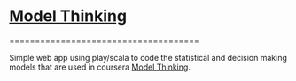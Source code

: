 # [Model Thinking](http://model-thinking.herokuapp.com/)
=====================================

Simple web app using play/scala to code the statistical and decision making models that are used in coursera [Model Thinking](https://www.coursera.org/course/modelthinking).

